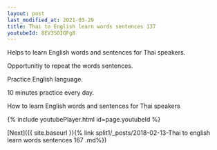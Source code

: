 ```yaml
---
layout: post
last_modified_at: 2021-03-29
title: Thai to English learn words sentences 137 
youtubeId: 8EV3SOIGFg8
---
```

 
 
Helps to learn English words and sentences for Thai speakers.

Opportunitiy to repeat the words sentences. 

Practice English language. 
 
10 minutes practice every day. 
 
How to learn English words and sentences for Thai speakers 
 
{% include youtubePlayer.html id=page.youtubeId %}
 
 
[Next]({{ site.baseurl }}{% link  split1/_posts/2018-02-13-Thai to english learn words sentences 167 .md%})
 
